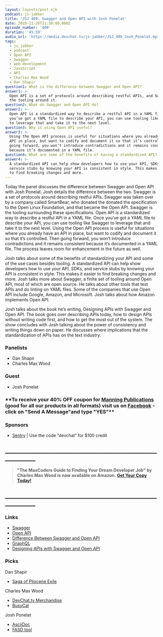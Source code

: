 ```yaml
---
layout: layouts/post.njk
podcast: js-jabber
title: 'JSJ 409: Swagger and Open API with Josh Ponelat'
date: 2019-11-26T11:30:00.000Z
episode_number: '409'
duration: '45:59'
audio_url: 'https://media.devchat.tv/js-jabber/JSJ_409_Josh_Ponelat.mp3'
tags:
  - js_jabber
  - podcast
  - Open API
  - Swagger
  - web development
  - JavaScript
  - API
  - Charles Max Wood
  - Dan Shapir
question1: What is the difference between Swagger and Open API?
answer1: >-
  Open API is a set of protocols around describing restful APIs, and Swagger is
  the tooling around it. 
question2: What do Swagger and Open API do?
answer2: >-
  Open API is a standardized way to describe a restful API in a YAML file. Once
  you’ve got a YAML file to describe your API, you can use tooling like Swagger
  to leverage that and take it to the next level. 
question3: Why is using Open API useful?
answer3: >-
  Using the Open API process is useful for situations where you already have an
  API in place, but want to codify and document it so that it’s controlled. Then
  going forward, you won’t introduce contradictions and it remains consistent
  because it’s documented in a YAML file.
question4: What are some of the benefits of having a standardized API?
answer4: >-
  A standardized API can help show developers how to use your API, SDKs, and
  service stubs by knowing your API is consistent in style. This makes it easier
  to find breaking changes and more.
---
```

Today the panel discusses the difference between Swagger and Open API with Josh Ponelat. Josh details the difference between the two. Swagger is a set of protocols around describing restful APIs. Swagger was taken over by a company called SmartBear, who donated the donated the specification to the Open Linux Foundation, and that became the Open API. Swagger is the tooling surrounding these specifications. Open API is a standardized way to describe a restful API in a YAML file. Once you’ve got a YAML file to describe your API, you can use tooling like Swagger to leverage that and take it to the next level. Using the Open API process is useful for situations where you already have an API in place, but want to codify and document it so that it’s controlled. Then going forward, you won’t introduce contradictions and it remains consistent because it’s documented in a YAML file. The process leaves room for enhancement in the future as well. 

Josh talks about some of the benefits of standardizing your API and some of the use cases besides tooling. A standardized API can help show developers how to use your API, SDKs, and service stubs by knowing your API is consistent in style. This makes it easier to find breaking changes and more. Josh talks more about Swagger, a finite set of tooling around Open API, most of which are open source. He talks about other tools that test APIs and do linting on YAML files. Some of the companies that use Open API include Google, Amazon, and Microsoft. Josh talks about how Amazon implements Open API.

Josh talks about the book he’s writing, Designing APIs with Swagger and Open API. The book goes over describing APIs today, how to design APIs without writing code first, and how to get the most out of the system. The show concludes with Josh talking about the power of consistency and writing things down on paper. He discusses where implications that the standardization of APIs has on the text industry. 

### Panelists

* Dan Shapir 
* Charles Max Wood 

### Guest

* Josh Ponelat 

### \*\*To receive your 40% OFF coupon for [Manning Publications](https://www.manning.com) (good for all our products in all formats) visit us on [Facebook](https://www.facebook.com/javascriptjabber) - click on "Send A Message"and type "YES"\*\*

### Sponsors

* [Sentry](http://sentry.io/) | Use the code “devchat” for $100 credit 
## **\_\_\_\_\_\_\_\_\_\_\_\_\_\_\_\_\_\_\_\_\_\_\_\_\_\_\_\_\_\_\_\_\_\_\_\_\_\_\_\_\_\_\_\_\_\_\_\_\_\_\_\_\_\_\_\_\_\_\_\_**

> **"The MaxCoders Guide to Finding Your Dream Developer Job" by Charles Max Wood is now available on Amazon.**  [**Get Your Copy Today!**](https://www.amazon.com/gp/product/B081MBL5C9/ref=as_li_ss_tl?ie=UTF8&linkCode=sl1&tag=devchattv-20&linkId=9d61363241636e2546ef46abba198746&language=en_US)

## **\_\_\_\_\_\_\_\_\_\_\_\_\_\_\_\_\_\_\_\_\_\_\_\_\_\_\_\_\_\_\_\_\_\_\_\_\_\_\_\_\_\_\_\_\_\_\_\_\_\_\_\_\_\_\_\_\_\_\_\_**

### Links

* [Swagger](https://swagger.io/) 
* [Open API](https://www.openapis.org/) 
* [Difference Between Swagger and Open API](https://swagger.io/blog/api-strategy/difference-between-swagger-and-openapi/) 
* [GraphQL](https://graphql.org/) 
* [Designing APIs with Swagger and Open API](https://www.manning.com/books/designing-apis-with-swagger-and-openapi) 

### Picks

Dan Shapir

* [Saga of Pliocene Exile](https://en.wikipedia.org/wiki/Saga_of_Pliocene_Exile) 

Charles Max Wood

* [DevChat.tv Merchandise](https://teespring.com/stores/devchattv)  
* [BusyCal](https://www.busymac.com/busycal/) 

Josh Ponelat

* [AsciiDoc](http://asciidoc.org/) 
* [FASD tool](http://asciidoc.org/)
